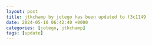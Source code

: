 ```yaml
---
layout: post
title: jtkchamp by jotego has been updated to f3c1149
date: 2024-05-10 06:42:40 +0000
categories: [jotego, jtkchamp]
tags: [update]
---
```


